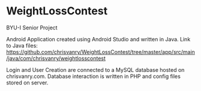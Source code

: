 # WeightLossContest
BYU-I Senior Project

Android Application created using Android Studio and written in Java. Link to Java files: https://github.com/chrisvanry/WeightLossContest/tree/master/app/src/main/java/com/chrisvanry/weightlosscontest

Login and User Creation are connected to a MySQL database hosted on chrisvanry.com. Database interaction is written in PHP and config files stored on server.
